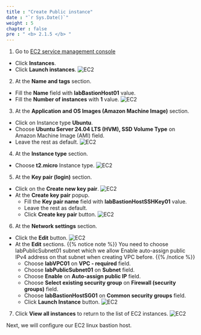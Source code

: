 ```yaml
---
title : "Create Public instance"
date : "`r Sys.Date()`"
weight : 5
chapter : false
pre : " <b> 2.1.5 </b> "
---
```


1. Go to [EC2 service management console](https://console.aws.amazon.com/ec2/v2/home)
  - Click **Instances**.
  - Click **Launch instances**.
  ![EC2](/images/2.prerequisite/ws01-createec201.png)  

2. At the **Name and tags** section.
  - Fill the **Name** field with **labBastionHost01** value.
  - Fill the **Number of instances** with **1** value.
  ![EC2](/images/2.prerequisite/ws01-createec202.png)

3. At the **Application and OS Images (Amazon Machine Image)** section.
  - Click on Instance type **Ubuntu**.
  - Choose **Ubuntu Server 24.04 LTS (HVM), SSD Volume Type** on Amazon Machine Image (AMI) field.
  - Leave the rest as default.
  ![EC2](/images/2.prerequisite/ws01-createec203.png)

4. At the **Instance type** section.
  - Choose **t2.micro** Instance type.
  ![EC2](/images/2.prerequisite/ws01-createec204.png)

5. At the **Key pair (login)** section.
  - Click on the **Create new key pair**.
  ![EC2](/images/2.prerequisite/ws01-createec205.png)
  - At the **Create key pair** popup.
    + Fill the **Key pair name** field with **labBastionHostSSHKey01** value.
    + Leave the rest as default.
    + Click **Create key pair** button.
    ![EC2](/images/2.prerequisite/ws01-createec206.png)

6. At the **Network settings** section.
  - Click the **Edit** button.
  ![EC2](/images/2.prerequisite/ws01-createec207.png)
  - At the **Edit** sections.
  {{% notice note %}}
  You need to choose labPublicSubnet01 subnet which we allow Enable auto-assign public IPv4 address on that subnet when creating VPC before.
  {{% /notice %}}
    + Choose **labVPC01** on **VPC - required** field.
    + Choose **labPublicSubnet01** on **Subnet** field.
    + Choose **Enable** on **Auto-assign public IP** field.
    + Choose **Select existing security group** on **Firewall (security groups)** field.
    + Choose **labBastionHostSG01** on **Common security groups** field.
    + Click **Launch Instance** button.
    ![EC2](/images/2.prerequisite/ws01-createec208.png)

7. Click **View all instances** to return to the list of EC2 instances.
  ![EC2](/images/2.prerequisite/ws01-createec209.png)

Next, we will configure our EC2 linux bastion host.